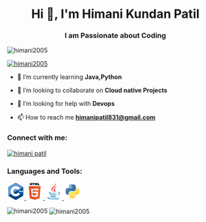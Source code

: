 <h1 align="center">Hi 👋, I'm Himani Kundan Patil</h1>
<h3 align="center">I am Passionate about Coding</h3>

<p align="left"> <img src="https://komarev.com/ghpvc/?username=himani2005&label=Profile%20views&color=0e75b6&style=flat" alt="himani2005" /> </p>

<p align="left"> <a href="https://github.com/ryo-ma/github-profile-trophy"><img src="https://github-profile-trophy.vercel.app/?username=himani2005" alt="himani2005" /></a> </p>

- 🌱 I’m currently learning **Java,Python**

- 👯 I’m looking to collaborate on **Cloud native Projects**

- 🤝 I’m looking for help with **Devops**

- 📫 How to reach me **himanipatil831@gmail.com**

<h3 align="left">Connect with me:</h3>
<p align="left">
<a href="https://linkedin.com/in/himani patil" target="blank"><img align="center" src="https://raw.githubusercontent.com/rahuldkjain/github-profile-readme-generator/master/src/images/icons/Social/linked-in-alt.svg" alt="himani patil" height="30" width="40" /></a>
</p>

<h3 align="left">Languages and Tools:</h3>
<p align="left"> <a href="https://www.w3schools.com/cpp/" target="_blank" rel="noreferrer"> <img src="https://raw.githubusercontent.com/devicons/devicon/master/icons/cplusplus/cplusplus-original.svg" alt="cplusplus" width="40" height="40"/> </a> <a href="https://www.w3.org/html/" target="_blank" rel="noreferrer"> <img src="https://raw.githubusercontent.com/devicons/devicon/master/icons/html5/html5-original-wordmark.svg" alt="html5" width="40" height="40"/> </a> <a href="https://www.java.com" target="_blank" rel="noreferrer"> <img src="https://raw.githubusercontent.com/devicons/devicon/master/icons/java/java-original.svg" alt="java" width="40" height="40"/> </a> <a href="https://www.python.org" target="_blank" rel="noreferrer"> <img src="https://raw.githubusercontent.com/devicons/devicon/master/icons/python/python-original.svg" alt="python" width="40" height="40"/> </a> </p>

<p><img align="left" src="https://github-readme-stats.vercel.app/api/top-langs?username=himani2005&show_icons=true&locale=en&layout=compact" alt="himani2005" /></p>

<p>&nbsp;<img align="center" src="https://github-readme-stats.vercel.app/api?username=himani2005&show_icons=true&locale=en" alt="himani2005" /></p>
